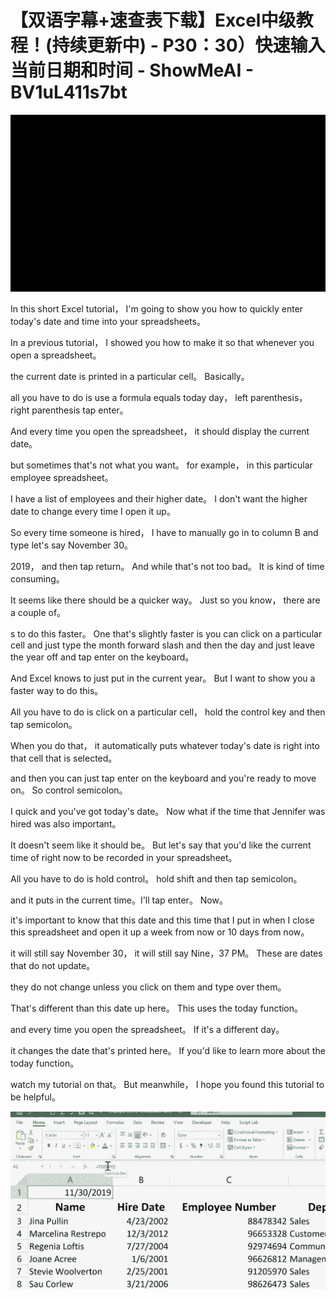 # 【双语字幕+速查表下载】Excel中级教程！(持续更新中) - P30：30）快速输入当前日期和时间 - ShowMeAI - BV1uL411s7bt

![](img/08c72fb238e212bdb2f175efd776864e_0.png)

In this short Excel tutorial， I'm going to show you how to quickly enter today's date and time into your spreadsheets。

 In a previous tutorial， I showed you how to make it so that whenever you open a spreadsheet。

 the current date is printed in a particular cell。 Basically。

 all you have to do is use a formula equals today day， left parenthesis， right parenthesis tap enter。

 And every time you open the spreadsheet， it should display the current date。

 but sometimes that's not what you want。 for example， in this particular employee spreadsheet。

 I have a list of employees and their higher date。 I don't want the higher date to change every time I open it up。

 So every time someone is hired， I have to manually go in to column B and type let's say November 30。

2019， and then tap return。 And while that's not too bad。 It is kind of time consuming。

 It seems like there should be a quicker way。 Just so you know， there are a couple of。

s to do this faster。 One that's slightly faster is you can click on a particular cell and just type the month forward slash and then the day and just leave the year off and tap enter on the keyboard。

 And Excel knows to just put in the current year。 But I want to show you a faster way to do this。

 All you have to do is click on a particular cell， hold the control key and then tap semicolon。

 When you do that， it automatically puts whatever today's date is right into that cell that is selected。

 and then you can just tap enter on the keyboard and you're ready to move on。 So control semicolon。

 I quick and you've got today's date。 Now what if the time that Jennifer was hired was also important。

 It doesn't seem like it should be。 But let's say that you'd like the current time of right now to be recorded in your spreadsheet。

 All you have to do is hold control。 hold shift and then tap semicolon。

 and it puts in the current time。I'll tap enter。 Now。

 it's important to know that this date and this time that I put in when I close this spreadsheet and open it up a week from now or 10 days from now。

 it will still say November 30， it will still say  Nine，37 PM。 These are dates that do not update。

 they do not change unless you click on them and type over them。

 That's different than this date up here。 This uses the today function。

 and every time you open the spreadsheet。 If it's a different day。

 it changes the date that's printed here。 If you'd like to learn more about the today function。

 watch my tutorial on that。 But meanwhile， I hope you found this tutorial to be helpful。



![](img/08c72fb238e212bdb2f175efd776864e_2.png)
